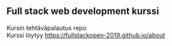 ## Full stack web development kurssi

 Kursin tehtäväpalautus repo
 <br>
 Kurssi löytyy https://fullstackopen-2019.github.io/about
